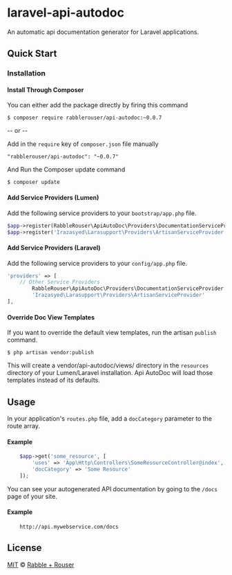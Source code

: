# laravel-api-autodoc
An automatic api documentation generator for Laravel applications.

## Quick Start


### Installation

#### Install Through Composer
You can either add the package directly by firing this command

```
$ composer require rabblerouser/api-autodoc:~0.0.7
```

-- or --

Add in the `require` key of `composer.json` file manually

```
"rabblerouser/api-autodoc": "~0.0.7"
```

And Run the Composer update command

```
$ composer update
```

#### Add Service Providers (Lumen)

Add the following service providers to your `bootstrap/app.php` file.

```php
$app->register(RabbleRouser\ApiAutoDoc\Providers\DocumentationServiceProvider::class);
$app->register('Irazasyed\Larasupport\Providers\ArtisanServiceProvider');
```

#### Add Service Providers (Laravel)

Add the following service providers to your `config/app.php` file.

```php
'providers' => [
    // Other Service Providers
        RabbleRouser\ApiAutoDoc\Providers\DocumentationServiceProvider::class,
        'Irazasyed\Larasupport\Providers\ArtisanServiceProvider'
],
```

#### Override Doc View Templates

If you want to override the default view templates, run the artisan `publish` command.

```
$ php artisan vendor:publish
```

This will create a vendor/api-autodoc/views/ directory in the `resources` directory of your Lumen/Laravel installation.
Api AutoDoc will load those templates instead of its defaults.

## Usage

In your application's `routes.php` file, add a `docCategory` parameter to the route array.

#### Example

```php
    $app->get('some_resource', [
        'uses' => 'App\Http\Controllers\SomeResourceController@index',
        'docCategory' => 'Some Resource'
    ]);
```

You can see your autogenerated API documentation by going to the `/docs` page of your site.

#### Example

```
    http://api.mywebservice.com/docs
```

## License

[MIT](LICENSE) © [Rabble + Rouser](http://rabbleandrouser.com)

